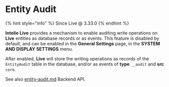 # Entity Audit

{% hint style="info" %}
Since Live @ 3.33.0
{% endhint %}

**Intelie Live** provides a mechanism to enable auditing write operations on **Live** entities as database records or as events. This feature is disabled by default, and can be enabled in the **General Settings** page, in the **SYSTEM AND DISPLAY SETTINGS** menu.

After enabled, **Live** will store the writing operations as records of the `EntityAudit` table in the database, and/or as events of **type** `__audit` and **src** `core`.

See also [entity-audit.md](../developers/backend-api/entity-audit.md "mention") Backend API.
